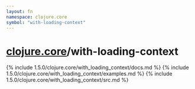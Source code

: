 ```yaml
---
layout: fn
namespace: clojure.core
symbol: "with-loading-context"
---
```


# [clojure.core](../)/with-loading-context

{% include 1.5.0/clojure.core/with_loading_context/docs.md %}
{% include 1.5.0/clojure.core/with_loading_context/examples.md %}
{% include 1.5.0/clojure.core/with_loading_context/src.md %}

